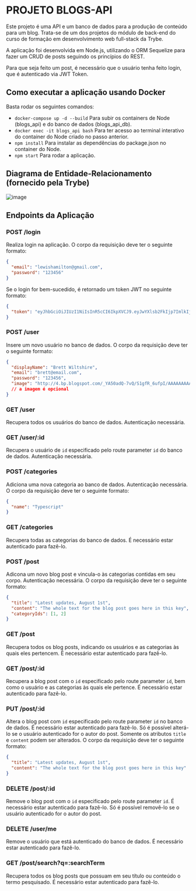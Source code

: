 # PROJETO BLOGS-API

Este projeto é uma API e um banco de dados para a produção de conteúdo para um blog. Trata-se de um dos projetos do módulo de back-end do curso de formação em desenvolvimento web full-stack da Trybe.

A aplicação foi desenvolvida em Node.js, utilizando o ORM Sequelize para fazer um CRUD de posts seguindo os princípios do REST.

Para que seja feito um post, é necessário que o usuário tenha feito login, que é autenticado via JWT Token.

## Como executar a aplicação usando Docker

Basta rodar os seguintes comandos:

- `docker-compose up -d --build` Para subir os containers de Node (blogs_api) e do banco de dados (blogs_api_db).
- `docker exec -it blogs_api bash` Para ter acesso ao terminal interativo do container do Node criado no passo anterior.
- `npm install` Para instalar as dependências do package.json no container do Node.
- `npm start` Para rodar a aplicação.

## Diagrama de Entidade-Relacionamento (fornecido pela Trybe)

![image](https://github.com/leandro-bcamargo/blogs-api/assets/96136619/7008e5f7-946b-4cac-a094-9ecbc708e90e)

## Endpoints da Aplicação

### POST /login

Realiza login na aplicação. O corpo da requisição deve ter o seguinte formato:

```json
{
  "email": "lewishamilton@gmail.com",
  "password": "123456"
}
```

Se o login for bem-sucedido, é retornado um token JWT no seguinte formato:

```json
{
  "token": "eyJhbGciOiJIUzI1NiIsInR5cCI6IkpXVCJ9.eyJwYXlsb2FkIjp7ImlkIjo1LCJkaXNwbGF5TmFtZSI6InVzdWFyaW8gZGUgdGVzdGUiLCJlbWFpbCI6InRlc3RlQGVtYWlsLmNvbSIsImltYWdlIjoibnVsbCJ9LCJpYXQiOjE2MjAyNDQxODcsImV4cCI6MTYyMDY3NjE4N30.Roc4byj6mYakYqd9LTCozU1hd9k_Vw5IWKGL4hcCVG8"
}
```


### POST /user

Insere um novo usuário no banco de dados. O corpo da requisição deve ter o seguinte formato:

```json
{
  "displayName": "Brett Wiltshire",
  "email": "brett@email.com",
  "password": "123456",
  "image": "http://4.bp.blogspot.com/_YA50adQ-7vQ/S1gfR_6ufpI/AAAAAAAAAAk/1ErJGgRWZDg/S45/brett.png"
  // a imagem é opcional
}
```


### GET /user

Recupera todos os usuários do banco de dados. Autenticação necessária.


### GET /user/:id

Recupera o usuário de `id` especificado pelo route parameter `id` do banco de dados. Autenticação necessária.


### POST /categories

Adiciona uma nova categoria ao banco de dados. Autenticação necessária. O corpo da requisição deve ter o seguinte formato:

```json
{
  "name": "Typescript"
}
```


### GET /categories

Recupera todas as categorias do banco de dados. É necessário estar autenticado para fazê-lo.


### POST /post

Adicona um novo blog post e vincula-o às categorias contidas em seu corpo. Autenticação necessária. O corpo da requisição deve ter o seguinte formato:

```json
{
  "title": "Latest updates, August 1st",
  "content": "The whole text for the blog post goes here in this key",
  "categoryIds": [1, 2]
}
```


### GET /post

Recupera todos os blog posts, indicando os usuários e as categorias às quais eles pertencem. É necessário estar autenticado para fazê-lo.


### GET /post/:id

Recupera a blog post com o `id` especificado pelo route parameter `id`, bem como o usuário e as categorias às quais ele pertence. É necessário estar autenticado para fazê-lo.


### PUT /post/:id

Altera o blog post com `id` especificado pelo route parameter `id` no banco de dados. É necessário estar autenticado para fazê-lo.
Só é possível alterá-lo se o usuário autenticado for o autor do post. Somente os atributos `title` e `content` podem ser alterados. O corpo da requisição deve ter o seguinte formato:

```json
{
  "title": "Latest updates, August 1st",
  "content": "The whole text for the blog post goes here in this key"
}
```


### DELETE /post/:id

Remove o blog post com o `id` especificado pelo route parameter `id`. É necessário estar autenticado para fazê-lo.
Só é possível removê-lo se o usuário autenticado for o autor do post.

### DELETE /user/me
Remove o usuário que está autenticado do banco de dados. É necessário estar autenticado para fazê-lo.

### GET /post/search?q=:searchTerm
Recupera todos os blog posts que possuam em seu título ou conteúdo o termo pesquisado. É necessário estar autenticado para fazê-lo.
